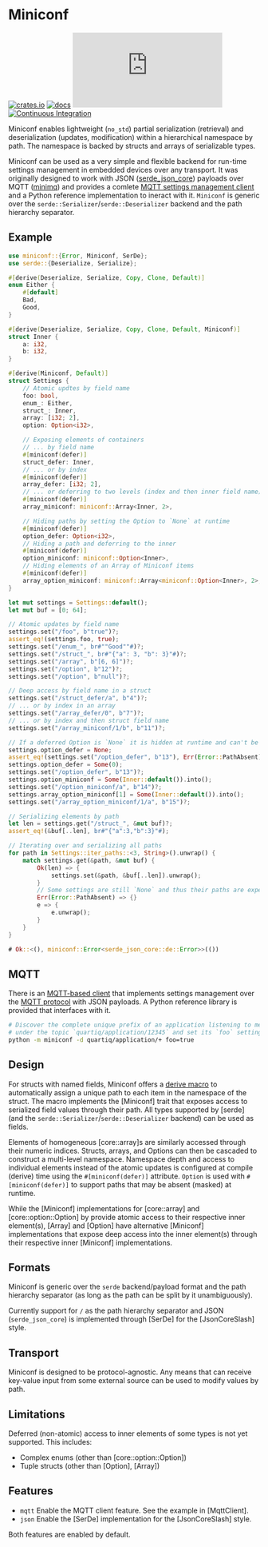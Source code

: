 # Miniconf
[![crates.io](https://img.shields.io/crates/v/miniconf.svg)](https://crates.io/crates/miniconf)
[![docs](https://docs.rs/miniconf/badge.svg)](https://docs.rs/miniconf)
[![QUARTIQ Matrix Chat](https://img.shields.io/matrix/quartiq:matrix.org)](https://matrix.to/#/#quartiq:matrix.org)
[![Continuous Integration](https://github.com/vertigo-designs/miniconf/workflows/Continuous%20Integration/badge.svg)](https://github.com/quartiq/miniconf/actions)

Miniconf enables lightweight (`no_std`) partial serialization (retrieval) and deserialization
(updates, modification) within a hierarchical namespace by path. The namespace is backed by
structs and arrays of serializable types.

Miniconf can be used as a very simple and flexible backend for run-time settings management in embedded devices
over any transport. It was originally designed to work with JSON ([serde_json_core](https://docs.rs/serde-json-core))
payloads over MQTT ([minimq](https://docs.rs/minimq)) and provides a comlete [MQTT settings management
client](MqttClient) and a Python reference implementation to ineract with it.
`Miniconf` is generic over the `serde::Serializer`/`serde::Deserializer` backend and the path hierarchy separator.

## Example
```rust
use miniconf::{Error, Miniconf, SerDe};
use serde::{Deserialize, Serialize};

#[derive(Deserialize, Serialize, Copy, Clone, Default)]
enum Either {
    #[default]
    Bad,
    Good,
}

#[derive(Deserialize, Serialize, Copy, Clone, Default, Miniconf)]
struct Inner {
    a: i32,
    b: i32,
}

#[derive(Miniconf, Default)]
struct Settings {
    // Atomic updtes by field name
    foo: bool,
    enum_: Either,
    struct_: Inner,
    array: [i32; 2],
    option: Option<i32>,

    // Exposing elements of containers
    // ... by field name
    #[miniconf(defer)]
    struct_defer: Inner,
    // ... or by index
    #[miniconf(defer)]
    array_defer: [i32; 2],
    // ... or deferring to two levels (index and then inner field name)
    #[miniconf(defer)]
    array_miniconf: miniconf::Array<Inner, 2>,

    // Hiding paths by setting the Option to `None` at runtime
    #[miniconf(defer)]
    option_defer: Option<i32>,
    // Hiding a path and deferring to the inner
    #[miniconf(defer)]
    option_miniconf: miniconf::Option<Inner>,
    // Hiding elements of an Array of Miniconf items
    #[miniconf(defer)]
    array_option_miniconf: miniconf::Array<miniconf::Option<Inner>, 2>,
}

let mut settings = Settings::default();
let mut buf = [0; 64];

// Atomic updates by field name
settings.set("/foo", b"true")?;
assert_eq!(settings.foo, true);
settings.set("/enum_", br#""Good""#)?;
settings.set("/struct_", br#"{"a": 3, "b": 3}"#)?;
settings.set("/array", b"[6, 6]")?;
settings.set("/option", b"12")?;
settings.set("/option", b"null")?;

// Deep access by field name in a struct
settings.set("/struct_defer/a", b"4")?;
// ... or by index in an array
settings.set("/array_defer/0", b"7")?;
// ... or by index and then struct field name
settings.set("/array_miniconf/1/b", b"11")?;

// If a deferred Option is `None` it is hidden at runtime and can't be accessed
settings.option_defer = None;
assert_eq!(settings.set("/option_defer", b"13"), Err(Error::PathAbsent));
settings.option_defer = Some(0);
settings.set("/option_defer", b"13")?;
settings.option_miniconf = Some(Inner::default()).into();
settings.set("/option_miniconf/a", b"14")?;
settings.array_option_miniconf[1] = Some(Inner::default()).into();
settings.set("/array_option_miniconf/1/a", b"15")?;

// Serializing elements by path
let len = settings.get("/struct_", &mut buf)?;
assert_eq!(&buf[..len], br#"{"a":3,"b":3}"#);

// Iterating over and serializing all paths
for path in Settings::iter_paths::<3, String>().unwrap() {
    match settings.get(&path, &mut buf) {
        Ok(len) => {
            settings.set(&path, &buf[..len]).unwrap();
        }
        // Some settings are still `None` and thus their paths are expected to be absent
        Err(Error::PathAbsent) => {}
        e => {
            e.unwrap();
        }
    }
}

# Ok::<(), miniconf::Error<serde_json_core::de::Error>>(())
```

## MQTT
There is an [MQTT-based client](MqttClient) that implements settings management over the [MQTT
protocol](https://mqtt.org) with JSON payloads. A Python reference library is provided that
interfaces with it.

```sh
# Discover the complete unique prefix of an application listening to messages
# under the topic `quartiq/application/12345` and set its `foo` setting to `true`.
python -m miniconf -d quartiq/application/+ foo=true
```

## Design
For structs with named fields, Miniconf offers a [derive macro](derive.Miniconf.html) to automatically
assign a unique path to each item in the namespace of the struct.
The macro implements the [Miniconf] trait that exposes access to serialized field values through their path.
All types supported by [serde] (and the `serde::Serializer`/`serde::Deserializer` backend) can be used as fields.

Elements of homogeneous [core::array]s are similarly accessed through their numeric indices.
Structs, arrays, and Options can then be cascaded to construct a multi-level namespace.
Namespace depth and access to individual elements instead of the atomic updates
is configured at compile (derive) time using the `#[miniconf(defer)]` attribute.
`Option` is used with `#[miniconf(defer)]` to support paths that may be absent (masked) at
runtime.

While the [Miniconf] implementations for [core::array] and [core::option::Option] by provide
atomic access to their respective inner element(s), [Array] and
[Option] have alternative [Miniconf] implementations that expose deep access
into the inner element(s) through their respective inner [Miniconf] implementations.

## Formats

Miniconf is generic over the `serde` backend/payload format and the path hierarchy separator
(as long as the path can be split by it unambiguously).

Currently support for `/` as the path hierarchy separator and JSON (`serde_json_core`) is implemented
through [SerDe] for the [JsonCoreSlash] style.

## Transport
Miniconf is designed to be protocol-agnostic. Any means that can receive key-value input from
some external source can be used to modify values by path.

## Limitations
Deferred (non-atomic) access to inner elements of some types is not yet supported. This includes:
* Complex enums (other than [core::option::Option])
* Tuple structs (other than [Option], [Array])

## Features
* `mqtt` Enable the MQTT client feature. See the example in [MqttClient].
* `json` Enable the [SerDe] implementation for the [JsonCoreSlash] style.

Both features are enabled by default.
